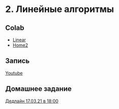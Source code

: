 # 2. Линейные алгоритмы

## Colab
* [Linear](https://colab.research.google.com/github/kokamido/ml2023/blob/master/02-Linear/Linear.ipynb)
* [Home2](https://colab.research.google.com/github/kokamido/ml2023/blob/master/02-Linear/HomeLinear.ipynb)

## Запись
[Youtube](https://youtu.be/_dToYNPf9PQ?feature=shared)


## Домашнее задание
[Дедлайн 17.03.21 в 18:00](https://ulearn.me/course/ml/Matrichnye_proizvodnye_2ae75f17-75b9-41f9-80dd-4b2d854fe65d)
